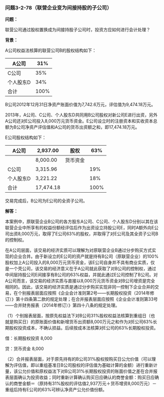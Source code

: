 ### 问题3-2-78（联营企业变为间接持股的子公司）

**问题：**

联营公司通过股权置换成为间接持股子公司时，投资方应如何进行会计处理？

**背景：**

A公司权益法核算的联营公司B的股权结构如下：

| A公司     | 31%  |
|-----------|------|
| C公司     | 35%  |
| 个人股东D | 34%  |
|  合计     | 100% |

B公司2012年12月31日净资产账面价值为7,742.6万元，评估值为9,474.18万元。

2013年，A公司、C公司、个人股东D共同用B公司股权对新公司E进行出资，另外A公司还对E公司投入8,000万元货币资金。E公司设立时的注册资本和实收资本总额为B公司净资产评估值和A公司的货币出资额之和，即17,474.18万元。

E公司股权结构如下：

| A公司     | 2,937.00  | 股权     | 63%  |
|-----------|-----------|----------|------|
|           | 8,000.00  | 货币资金 |      |
| C公司     | 3,315.96  |          | 19%  |
| 个人股东D | 3,221.22  |          | 18%  |
| 合计      | 17,474.18 |          | 100% |

交易完成后，B公司为E公司的全资子公司。

**解答：**

本案例中，原联营企业B公司的各方股东A公司、C公司、个人股东D分别以其在该联营企业中所享有的权益份额经评估后作为出资设立持股公司E，同时A额外向E公司出资8,000万元，取得了E公司63%的股权，并取得了对E公司及其全资子公司B的控制权。

在A公司层面，该交易的经济实质可以理解为对原联营企业B通过分步购买方式实现的企业合并。由于新设立的E公司的资产就是持有B公司（原联营企业）的100%股权加上A公司投入的8,000万元货币资金，该E公司自身并不具有商业实质，仅是一个壳公司，该交易的经济意义在于A公司就此获取了对B公司的控制权，通过中间层持股公司E间接享有B公司的63%权益，并就此通过E公司控制了B公司。对A公司而言，该交易的经济实质与直接以8,000万元货币资金对B公司增资是完全相同的。因此，该交易的经济实质是通过分步购买实现非同一控制下企业合并的交易，在个别报表层面应按照《企业会计准则第2号——长期股权投资（2014年修订）》第十四条第二款的规定处理；在合并报表层面应按照《企业会计准则第33号——合并财务报表（2014年修订）》第四十八条的规定处理。

（1）个别报表层面，按原先权益法下对B公司31%股权权益法核算到重组日（也就是购买日）的原账面价值和新增货币出资额8,000万元之和作为对E公司63%长期股权投资成本，不确认损益。后续按成本法核算对E公司的63%长期股权投资。

借：长期股权投资 8,000

贷：货币资金 8,000

（2）合并报表层面，对于原先持有的B公司31%股权按购买日公允价值（可以理解为评估值，即以重组基准日B公司股权的评估值为基础计算的金额）进行重新计量，该公允价值和原权益法下对B公司31%长期股权投资的账面价值之差在合并报表层面确认为投资收益；同时重新计算确认购买日应确认的商誉金额：购买日应确认的商誉金额＝（原持有31%股权的评估值2,937万元＋货币增资8,000万元）－重组后持有E公司的63%可辨认净资产公允价值份额。